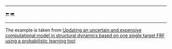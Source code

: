 ***
[⬅️](../README.md "Go up one directory level")
[➡️](../002/README.md "Next example")
***

The example is taken from [Updating an uncertain and expensive computational model in structural dynamics based on one single target FRF using a probabilistic learning tool](https://doi.org/10.1007/s00466-023-02301-2)
